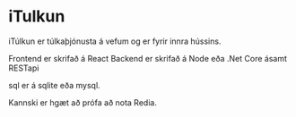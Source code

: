 # iTulkun 

iTúlkun er túlkaþjónusta á vefum og er fyrir innra hússins. 


Frontend er skrifað á React 
Backend er skrifað á Node eða .Net Core ásamt RESTapi 

sql er á sqlite eða mysql. 

Kannski er hgæt að prófa að nota Redia. 